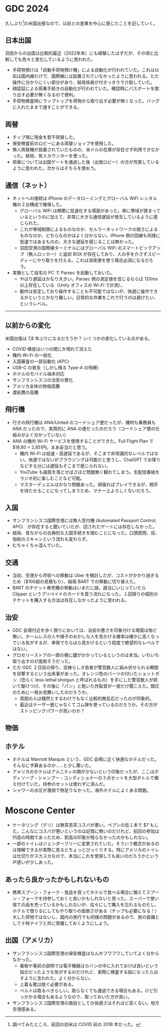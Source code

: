 # GDC 2024

久しぶり[^1]の米国出張なので、以前との差異を中心に感じたことを記していく。

[^1]: 調べてみたところ、前回の訪米は COVID 前の 2018 年だった。

## 日本出国

羽田からの出国は比較的最近（2022年末）にも経験したはずだが、その頃と比較しても色々と変化しているように思われた。

- 手荷物預けは「自動手荷物預け機」による自動化が行われていた。これは以前は国内線だけで、国際線には設置されていなかったように思われる。ただ操作に分かりにくい部分があり、結局係員が付きっきりで介助していた。
- 顔認証による搭乗手続きの自動化が行われていた。確認時にパスポートを取り出す必要が無くなるので便利。
- 手荷物検査時にラップトップを荷物から取り出す必要が無くなった。バッグに入れたままで通すことができる。

## 両替

- チップ用に現金を若干両替した。
- 保安検査前のロビーにある両替ショップを使用した。
- 無人両替機が設置されていたものの、米ドルの在庫が存在せず利用できなかった。結局、有人カウンターを使った。
- 両替については出国ゲートを通過した後（出発ロビー）の方が充実しているように思われた。次からはそちらを使おう。

## 通信（ネット）

- ネットへの接続は iPhone のデータローミングとグローバル WiFi レンタル機の２台構成で確保した。
  - グローバル WiFi は頻繁に低速化する場面があった。単に帯域が狭まっているというのに加えて、非常に大きな通信遅延が発生しているように感じられた。
  - これが帯域制限によるものなのか、セルラーネットワークの弱さによるものなのか、どちらなのかはよく分からない。iPhone 側の回線も同様に低速ではあるものの、大きな遅延を感じることは無かった。
  - 羽田空港の国際線ターミナルにはグローバル WiFi のスマートピックアップ（無人ロッカー）と返却 BOX が存在しており、人の手を介さずスピーディーにやり取りを行える。これは深夜便を使う場合必須になるだろう。
- 実験として自宅の PC で Parsec を起動しておいた。
  - やはり遅延はかなり大きい。Parsec 側の測定値を信じるならば 120ms 以上存在している（Unity オフィスの Wi-Fi で計測）。
  - 動作は安定しており操作することも不可能ではないが、快適に操作できるかというとかなり難しい。日常的な作業をこれで行うのは避けたい、というレベル。

---

## 以前からの変化

米国出張は 7,8 年ぶりになるだろうか？ いくつかの変化している点がある。

- COVID 検疫はいつの間にか現れて消えた
- 機内 Wi-Fi の一般化
- 入国審査の一部自動化 (APC)
- USB-C の普及（しかし残る Type-A の呪縛）
- ホテルのモバイル端末対応
- サンフランシスコの治安の悪化
- アメリカ全体の物価高騰
- 渡航費の高騰


## 飛行機

- 行きの飛行機は ANA/United のコードシェア便だったが、機材も乗務員も ANA だったので、実質的に ANA の便だったのだろう（コードシェア便の仕組みがよく分かっていない）
- ANA の機内 Wi-Fi サービスを使用することができた。Full Flight Plan で $18.80 = 2,851円。まあ妥当だと思う。
  - 機内 Wi-Fi は低速・高遅延であるが、そこまで非常識的なレベルではない。快適ではないがブラウジングは可能だと思うし、ChatGPT でお喋りなどする分には遅延もそこまで感じられない。
  - YouTube も画質を落とせばさほど問題無く観れてしまう。生配信番組をラジオ的に楽しむことなど可能。
  - マスターデュエルはかなり問題あった。頑張ればプレイできるが、相手を待たせることになってしまうため、マナー上よろしくないだろう。

## 入国

- サンフランシスコ国際空港には無人受付機 (Automated Passport Control; APC)　が存在すると聞いていたが、回されたゲートには存在しなかった。
- 結局、昔ながらの古典的な入国手続きを踏むことになった。口頭質問、目、指紋のスキャンという流れも変わらず。
- むちゃくちゃ混んでいた。

## 交通

- 当初、空港から市街への移動は Uber を検討したが、コストがかかり過ぎるため（$100超の見積もり）、結局 BART での移動に切り替えた。
- BART のチケット券売機の挙動はいまだに謎。適当にいじっていたら Clipper というプリペイドのカードを買う流れになった。１回限りの個別のチケットを購入する方法は存在しなかったように思われる。

## 治安

- GDC 会場付近を歩く限りにおいては、治安の悪さを印象付ける場面は殆ど無い。ホームレスの人や様子のおかしな人を見かける確率は確かに高くなっている気がするが、単発でちらほら見かけるという程度で絶望的なレベルではない。
- グロセリーストアの一部の棚に鍵がかかっているというのは本当。いちいち取り出すのが面倒そうだった。
- ただ GDC ２日目の帰り、泥棒らしき若者が警官数人に組み伏せられる瞬間を目撃するという出来事があった。オレンジ色のパーツの付いたショットガン（恐らく less-lethal shotgun と呼ばれるもの）を手にした警官数人が続いて駆けつけ、その後に「パン」と乾いた炸裂音が一発だけ聞こえた。鎮圧のために一発お見舞いしたのだろうか。
  - 周囲の人は騒然とするわけでもなく比較的無反応だったのが印象的。
  - 最近はテーザー銃じゃなくてゴム弾を使っているのだろうか。その方がストッピングパワーが高いのか？

## 物価

## ホテル

- ホテルは Marriott Marquis という、GDC 会場に近く快適なホテルだった。そんなに予算あるのか……と少し驚いた。
- アメリカのホテルはアメニティの類が少ないという印象だったが、ここはボディソープ・シャンプー・コンディショナーの３点セットを大型ボトルで備え付けていた。持参のセットは使わずに済んだ。
- シャワーの水圧が激弱で物足りなかった。海外ホテルによくある問題。

# Moscone Center

- ケータリング（デリ）は無茶苦茶コスパが悪い。ペプシの缶１本で $7 もした。こんなにコスパが悪いというのは記憶に無いのだけれど、前回の参加は円高の時期であったため、割高の印象が残らなかったのかもしれない。
- 一部のトイレはジェンダーフリーに変更されていた。そういう概念があるのは理解できるが実際に見るとちょっとびっくりする。特にアメリカのトイレは仕切りがスカスカなので、本当にこれを使用しても良いのだろうかという戸惑いが少しあった。

## あったら良かったかもしれないもの

- 携帯スプーン・フォーク - 食品を買ってホテルで食べる場合に備えてスプーン・フォークを持参しておくと良いかもしれないと思った。スーパーで使い捨ての品を売っているかもしれないが、往々にして購入を忘れるものだし、ホテルで借りるにしてもやり取りの面倒さがある（チップも必要になる！） 大した荷物ではないし、国内の旅行でも同様の問題があるので、旅の装備として十特ナイフと共に常備しておくようにしよう。

## 出国（アメリカ）

- サンフランシスコ国際空港の保安検査はなんかフワフワしていてよく分からなかった。
  - 看板や事前の説明では電子機器はカバンの中に入れておけば良いという指示だったような気がするのだけれど、実際に検査する段になったら出すように言われた。よく分からない。
  - 上着＆靴は脱ぐ必要がある。
  - ベルトは取るべきらしい。取らなくても通過できる場合もある。けど引っかかる場合もあるようなので、取っておいた方が良い。
- サンフランシスコ国際空港の施設としての快適さはそれほど高くない。地方空港感ある。
